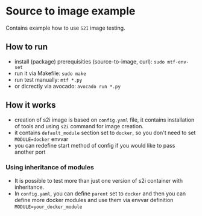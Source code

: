 # Source to image example

Contains example how to use `S2I` image testing.

## How to run

 - install (package) prerequisities (source-to-image, curl): `sudo mtf-env-set`
 - run it via Makefile: `sudo make`
 - run test manually: `mtf *.py`
 - or dicrectly via avocado: `avocado run *.py`

## How it works

 - creation of s2i image is based on `config.yaml` file, it contains installation of tools and using `s2i` command for image creation.
 - it contains `default_module` section set to `docker`, so you don't need to set `MODULE=docker` envvar
 - you can redefine start method of config if you would like to pass another port

### Using inheritance of modules
 - It is possible to test more than just one version of s2i container with inheritance.
 - In `config.yaml`, you can define `parent` set to `docker` and then you can define more docker modules and use them via envvar definition `MODULE=your_docker_module`
